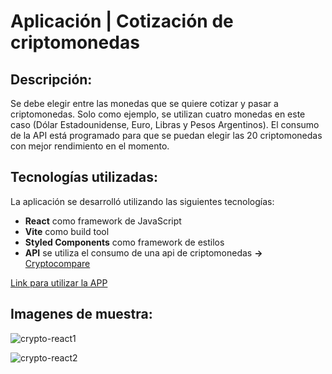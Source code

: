# Aplicación | Cotización de criptomonedas

## Descripción:
Se debe elegir entre las monedas que se quiere cotizar y pasar a criptomonedas. Solo como ejemplo, se utilizan cuatro monedas en este caso (Dólar Estadounidense, Euro, Libras y Pesos Argentinos). 
El consumo de la API está programado para que se puedan elegir las 20 criptomonedas con mejor rendimiento en el momento.

## Tecnologías utilizadas:

La aplicación se desarrolló utilizando las siguientes tecnologías:

* **React** como framework de JavaScript
* **Vite** como build tool
* **Styled Components** como framework de estilos
* **API** se utiliza el consumo de una api de criptomonedas **->** [Cryptocompare](https://min-api.cryptocompare.com/)


[Link para utilizar la APP](https://shimmering-melba-64e499.netlify.app/)

## Imagenes de muestra:

![crypto-react1](https://user-images.githubusercontent.com/59026280/233164816-402c3dbb-63ac-4973-b4a5-b7d655068547.PNG)

![crypto-react2](https://user-images.githubusercontent.com/59026280/233164832-7de31d64-a407-49d9-9cc1-03979f2463b4.PNG)
